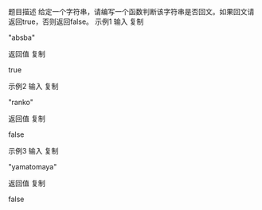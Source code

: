 题目描述
给定一个字符串，请编写一个函数判断该字符串是否回文。如果回文请返回true，否则返回false。
示例1
输入
复制

"absba"

返回值
复制

true

示例2
输入
复制

"ranko"

返回值
复制

false

示例3
输入
复制

"yamatomaya"

返回值
复制

false

